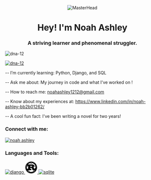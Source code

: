 <div align="center">
  <img src="https://bestanimations.com/Sci-Fi/UFOs/ufo-flying-saucer-animated-gif-16.gif" alt="MasterHead">
</div>
<h1 align="center">Hey! I'm Noah Ashley</h1>
<h3 align="center">A striving learner and phenomenal struggler.</h3>
<p align="left"> <img src="https://komarev.com/ghpvc/?username=dna-12&label=Profile%20views&color=0e75b6&style=flat" alt="dna-12" /> </p>
<p align="left"> <a href="https://github.com/ryo-ma/github-profile-trophy"><img src="https://github-profile-trophy.vercel.app/?username=dna-12" alt="dna-12" /></a> </p>
-- I’m currently learning: Python, Django, and SQL

-- Ask me about: My journey in code and what I've worked on !

-- How to reach me: noahashley1212@gmail.com

-- Know about my experiences at: https://www.linkedin.com/in/noah-ashley-bb2b01262/

-- A cool fun fact: I've been writing a novel for two years!

<h3 align="left">Connect with me:</h3>
<p align="left">
<a href="https://linkedin.com/in/noah ashley" target="blank"><img align="center" src="https://raw.githubusercontent.com/rahuldkjain/github-profile-readme-generator/master/src/images/icons/Social/linked-in-alt.svg" alt="noah ashley" height="30" width="40" /></a>
</p>
<h3 align="left">Languages and Tools:</h3>
<p align="left"> <a href="https://www.djangoproject.com/" target="_blank" rel="noreferrer"> <img src="https://cdn.worldvectorlogo.com/logos/django.svg" alt="django" width="40" height="40"/> </a> <a href="https://www.rust-lang.org" target="_blank" rel="noreferrer"> <img src="https://raw.githubusercontent.com/devicons/devicon/master/icons/rust/rust-plain.svg" alt="rust" width="40" height="40"/> </a> <a href="https://www.sqlite.org/" target="_blank" rel="noreferrer"> <img src="https://www.vectorlogo.zone/logos/sqlite/sqlite-icon.svg" alt="sqlite" width="40" height="40"/> </a> </p>
